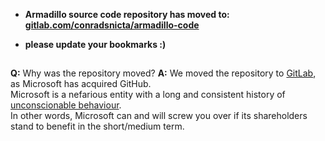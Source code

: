 

* **Armadillo source code repository has moved to:**
[**gitlab.com/conradsnicta/armadillo-code**](http://gitlab.com/conradsnicta/armadillo-code)

* **please update your bookmarks :)**

##

**Q:** Why was the repository moved?
**A:** We moved the repository to [GitLab](https://gitlab.com), as Microsoft has acquired GitHub.  
Microsoft is a nefarious entity with a long and consistent history of [unconscionable behaviour](https://jacquesmattheij.com/what-is-wrong-with-microsoft-buying-github).  
In other words, Microsoft can and will screw you over if its shareholders stand to benefit in the short/medium term.
